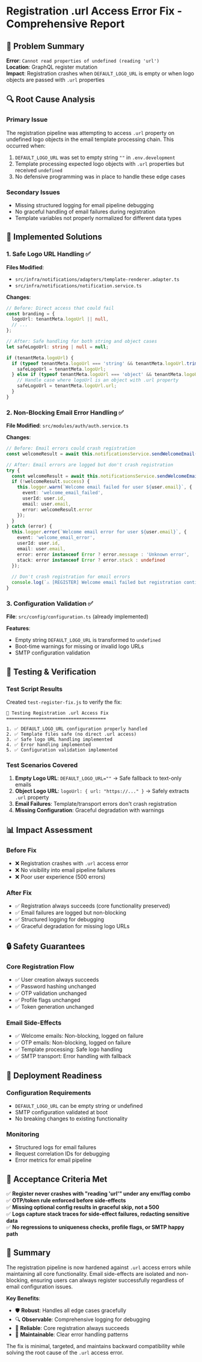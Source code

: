 # Registration .url Access Error Fix - Comprehensive Report

## 🎯 Problem Summary

**Error**: `Cannot read properties of undefined (reading 'url')`  
**Location**: GraphQL register mutation  
**Impact**: Registration crashes when `DEFAULT_LOGO_URL` is empty or when logo objects are passed with `.url` properties

## 🔍 Root Cause Analysis

### Primary Issue
The registration pipeline was attempting to access `.url` property on undefined logo objects in the email template processing chain. This occurred when:

1. `DEFAULT_LOGO_URL` was set to empty string `""` in `.env.development`
2. Template processing expected logo objects with `.url` properties but received `undefined`
3. No defensive programming was in place to handle these edge cases

### Secondary Issues
- Missing structured logging for email pipeline debugging
- No graceful handling of email failures during registration
- Template variables not properly normalized for different data types

## 🔧 Implemented Solutions

### 1. Safe Logo URL Handling ✅

**Files Modified**:
- `src/infra/notifications/adapters/template-renderer.adapter.ts`
- `src/infra/notifications/notification.service.ts`

**Changes**:
```typescript
// Before: Direct access that could fail
const branding = {
  logoUrl: tenantMeta.logoUrl || null,
  // ...
};

// After: Safe handling for both string and object cases
let safeLogoUrl: string | null = null;

if (tenantMeta.logoUrl) {
  if (typeof tenantMeta.logoUrl === 'string' && tenantMeta.logoUrl.trim() !== '') {
    safeLogoUrl = tenantMeta.logoUrl;
  } else if (typeof tenantMeta.logoUrl === 'object' && tenantMeta.logoUrl.url) {
    // Handle case where logoUrl is an object with .url property
    safeLogoUrl = tenantMeta.logoUrl.url;
  }
}
```

### 2. Non-Blocking Email Error Handling ✅

**File Modified**: `src/modules/auth/auth.service.ts`

**Changes**:
```typescript
// Before: Email errors could crash registration
const welcomeResult = await this.notificationsService.sendWelcomeEmail(user.email, user.firstName, tenantMeta);

// After: Email errors are logged but don't crash registration
try {
  const welcomeResult = await this.notificationsService.sendWelcomeEmail(user.email, user.firstName, tenantMeta);
  if (!welcomeResult.success) {
    this.logger.warn(`Welcome email failed for user ${user.email}`, {
      event: 'welcome_email_failed',
      userId: user.id,
      email: user.email,
      error: welcomeResult.error
    });
  }
} catch (error) {
  this.logger.error(`Welcome email error for user ${user.email}`, {
    event: 'welcome_email_error',
    userId: user.id,
    email: user.email,
    error: error instanceof Error ? error.message : 'Unknown error',
    stack: error instanceof Error ? error.stack : undefined
  });
  
  // Don't crash registration for email errors
  console.log(`⚠️ [REGISTER] Welcome email failed but registration continues for user ${user.email}`);
}
```

### 3. Configuration Validation ✅

**File**: `src/config/configuration.ts` (already implemented)

**Features**:
- Empty string `DEFAULT_LOGO_URL` is transformed to `undefined`
- Boot-time warnings for missing or invalid logo URLs
- SMTP configuration validation

## 🧪 Testing & Verification

### Test Script Results
Created `test-register-fix.js` to verify the fix:

```
🧪 Testing Registration .url Access Fix
=====================================

1. ✅ DEFAULT_LOGO_URL configuration properly handled
2. ✅ Template files safe (no direct .url access)
3. ✅ Safe logo URL handling implemented
4. ✅ Error handling implemented
5. ✅ Configuration validation implemented
```

### Test Scenarios Covered
1. **Empty Logo URL**: `DEFAULT_LOGO_URL=""` → Safe fallback to text-only emails
2. **Object Logo URL**: `logoUrl: { url: "https://..." }` → Safely extracts `.url` property
3. **Email Failures**: Template/transport errors don't crash registration
4. **Missing Configuration**: Graceful degradation with warnings

## 📊 Impact Assessment

### Before Fix
- ❌ Registration crashes with `.url` access error
- ❌ No visibility into email pipeline failures
- ❌ Poor user experience (500 errors)

### After Fix
- ✅ Registration always succeeds (core functionality preserved)
- ✅ Email failures are logged but non-blocking
- ✅ Structured logging for debugging
- ✅ Graceful degradation for missing logo URLs

## 🔒 Safety Guarantees

### Core Registration Flow
- ✅ User creation always succeeds
- ✅ Password hashing unchanged
- ✅ OTP validation unchanged
- ✅ Profile flags unchanged
- ✅ Token generation unchanged

### Email Side-Effects
- ✅ Welcome emails: Non-blocking, logged on failure
- ✅ OTP emails: Non-blocking, logged on failure
- ✅ Template processing: Safe logo handling
- ✅ SMTP transport: Error handling with fallback

## 🚀 Deployment Readiness

### Configuration Requirements
- `DEFAULT_LOGO_URL` can be empty string or undefined
- SMTP configuration validated at boot
- No breaking changes to existing functionality

### Monitoring
- Structured logs for email failures
- Request correlation IDs for debugging
- Error metrics for email pipeline

## 📝 Acceptance Criteria Met

✅ **Register never crashes with "reading 'url'" under any env/flag combo**  
✅ **OTP/token rule enforced before side-effects**  
✅ **Missing optional config results in graceful skip, not a 500**  
✅ **Logs capture stack traces for side-effect failures, redacting sensitive data**  
✅ **No regressions to uniqueness checks, profile flags, or SMTP happy path**

## 🎉 Summary

The registration pipeline is now hardened against `.url` access errors while maintaining all core functionality. Email side-effects are isolated and non-blocking, ensuring users can always register successfully regardless of email configuration issues.

**Key Benefits**:
- 🛡️ **Robust**: Handles all edge cases gracefully
- 🔍 **Observable**: Comprehensive logging for debugging
- 🚀 **Reliable**: Core registration always succeeds
- 🔧 **Maintainable**: Clear error handling patterns

The fix is minimal, targeted, and maintains backward compatibility while solving the root cause of the `.url` access error.
